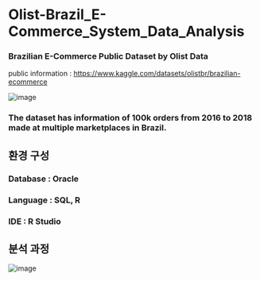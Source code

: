 # Olist-Brazil_E-Commerce_System_Data_Analysis

### Brazilian E-Commerce Public Dataset by Olist Data

public information : https://www.kaggle.com/datasets/olistbr/brazilian-ecommerce

![image](https://github.com/iJaeDragon/Olist-Brazil_E-Commerce_System_Data_Analysis/assets/66985977/833e9170-a63f-440b-b017-f94bce7a7e04)

### The dataset has information of 100k orders from 2016 to 2018 made at multiple marketplaces in Brazil.


## 환경 구성

### Database : Oracle

### Language : SQL, R

### IDE : R Studio

## 분석 과정

![image](https://github.com/iJaeDragon/Olist-Brazil_E-Commerce_System_Data_Analysis/assets/66985977/1d239a06-dbf6-49a3-9510-e130a2285edc)
